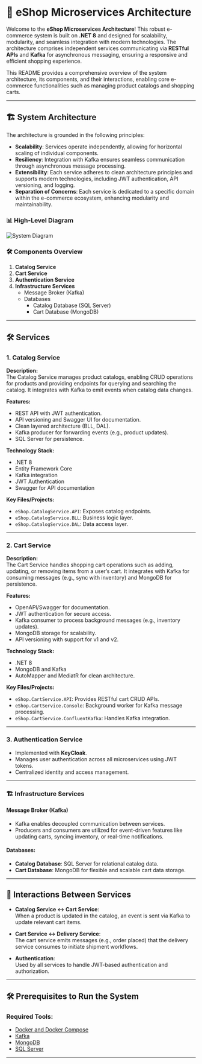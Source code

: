 # 🌟 eShop Microservices Architecture

Welcome to the **eShop Microservices Architecture**! This robust e-commerce system is built on **.NET 8** and designed for scalability, modularity, and seamless integration with modern technologies. The architecture comprises independent services communicating via **RESTful APIs** and **Kafka** for asynchronous messaging, ensuring a responsive and efficient shopping experience.

This README provides a comprehensive overview of the system architecture, its components, and their interactions, enabling core e-commerce functionalities such as managing product catalogs and shopping carts.

---

## 🏗️ System Architecture

The architecture is grounded in the following principles:

- **Scalability**: Services operate independently, allowing for horizontal scaling of individual components.
- **Resiliency**: Integration with Kafka ensures seamless communication through asynchronous message processing.
- **Extensibility**: Each service adheres to clean architecture principles and supports modern technologies, including JWT authentication, API versioning, and logging.
- **Separation of Concerns**: Each service is dedicated to a specific domain within the e-commerce ecosystem, enhancing modularity and maintainability.

### 📊 High-Level Diagram

![System Diagram](attached_diagram_image.png)

### 🛠️ Components Overview

1. **Catalog Service**
2. **Cart Service**
3. **Authentication Service**
4. **Infrastructure Services**
   - Message Broker (Kafka)
   - Databases
     - Catalog Database (SQL Server)
     - Cart Database (MongoDB)

---

## 🛠️ Services

### 1. Catalog Service

**Description:**  
The Catalog Service manages product catalogs, enabling CRUD operations for products and providing endpoints for querying and searching the catalog. It integrates with Kafka to emit events when catalog data changes.

**Features:**
- REST API with JWT authentication.
- API versioning and Swagger UI for documentation.
- Clean layered architecture (BLL, DAL).
- Kafka producer for forwarding events (e.g., product updates).
- SQL Server for persistence.

**Technology Stack:**
- .NET 8
- Entity Framework Core
- Kafka integration
- JWT Authentication
- Swagger for API documentation

**Key Files/Projects:**
- `eShop.CatalogService.API`: Exposes catalog endpoints.
- `eShop.CatalogService.BLL`: Business logic layer.
- `eShop.CatalogService.DAL`: Data access layer.

---

### 2. Cart Service

**Description:**  
The Cart Service handles shopping cart operations such as adding, updating, or removing items from a user’s cart. It integrates with Kafka for consuming messages (e.g., sync with inventory) and MongoDB for persistence.

**Features:**
- OpenAPI/Swagger for documentation.
- JWT authentication for secure access.
- Kafka consumer to process background messages (e.g., inventory updates).
- MongoDB storage for scalability.
- API versioning with support for v1 and v2.

**Technology Stack:**
- .NET 8
- MongoDB and Kafka
- AutoMapper and MediatR for clean architecture.

**Key Files/Projects:**
- `eShop.CartService.API`: Provides RESTful cart CRUD APIs.
- `eShop.CartService.Console`: Background worker for Kafka message processing.
- `eShop.CartService.ConfluentKafka`: Handles Kafka integration.

---

### 3. Authentication Service

- Implemented with **KeyCloak**.
- Manages user authentication across all microservices using JWT tokens.
- Centralized identity and access management.

---

### 🏗️ Infrastructure Services

#### Message Broker (Kafka)
- Kafka enables decoupled communication between services.
- Producers and consumers are utilized for event-driven features like updating carts, syncing inventory, or real-time notifications.

#### Databases:
- **Catalog Database**: SQL Server for relational catalog data.
- **Cart Database**: MongoDB for flexible and scalable cart data storage.

---

## 🔄 Interactions Between Services

- **Catalog Service ↔️ Cart Service**:  
  When a product is updated in the catalog, an event is sent via Kafka to update relevant cart items.

- **Cart Service ↔️ Delivery Service**:  
  The cart service emits messages (e.g., order placed) that the delivery service consumes to initiate shipment workflows.

- **Authentication**:  
  Used by all services to handle JWT-based authentication and authorization.

---

## 🛠️ Prerequisites to Run the System

### Required Tools:
- [Docker and Docker Compose](https://www.docker.com/)
- [Kafka](https://kafka.apache.org/)
- [MongoDB](https://www.mongodb.com/)
- [SQL Server](https://www.microsoft.com/en-us/sql-server)

---